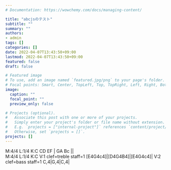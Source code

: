 ```yaml
---
# Documentation: https://wowchemy.com/docs/managing-content/

title: "abcjsのテスト"
subtitle: ""
summary: ""
authors:
- admin
tags: []
categories: []
date: 2022-04-07T13:43:50+09:00
lastmod: 2022-04-07T13:43:50+09:00
featured: false
draft: false

# Featured image
# To use, add an image named `featured.jpg/png` to your page's folder.
# Focal points: Smart, Center, TopLeft, Top, TopRight, Left, Right, BottomLeft, Bottom, BottomRight.
image:
  caption: ""
  focal_point: ""
  preview_only: false

# Projects (optional).
#   Associate this post with one or more of your projects.
#   Simply enter your project's folder or file name without extension.
#   E.g. `projects = ["internal-project"]` references `content/project/deep-learning/index.md`.
#   Otherwise, set `projects = []`.
projects: []
---
```


<div class="score">
M:4/4
L:1/4
K:C
CD EF | GA Bc ||
</div>

<div class="score">
M:4/4
L:1/4
K:C
V:1 clef=treble staff=1
[E4G4c4]|[D4G4B4]|[E4G4c4]|
V:2 clef=bass staff=1
C,4|G,4|C,4|
</div>